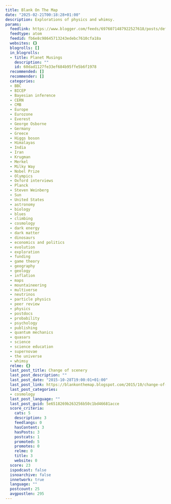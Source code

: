 ```yaml
---
title: Blank On The Map
date: "2025-02-21T00:18:28+01:00"
description: Explorations of physics and whimsy.
params:
  feedlink: https://www.blogger.com/feeds/6976071487922527618/posts/default?alt=atom
  feedtype: atom
  feedid: fb6e8c98645713243edebc7610cfa18a
  websites: {}
  blogrolls: []
  in_blogrolls:
  - title: Planet Musings
    description: ""
    id: 60dad1127fe33ef684b95ffe5b6f1978
  recommended: []
  recommender: []
  categories:
  - BBC
  - BICEP
  - Bayesian inference
  - CERN
  - CMB
  - Europe
  - Eurozone
  - Everest
  - George Osborne
  - Germany
  - Greece
  - Higgs boson
  - Himalayas
  - India
  - Iran
  - Krugman
  - Merkel
  - Milky Way
  - Nobel Prize
  - Olympics
  - Oxford interviews
  - Planck
  - Steven Weinberg
  - Sun
  - United States
  - astronomy
  - biology
  - blues
  - climbing
  - cosmology
  - dark energy
  - dark matter
  - dinosaurs
  - economics and politics
  - evolution
  - exploration
  - funding
  - game theory
  - geography
  - geology
  - inflation
  - maps
  - mountaineering
  - multiverse
  - neutrinos
  - particle physics
  - peer review
  - physics
  - postdocs
  - probability
  - psychology
  - publishing
  - quantum mechanics
  - quasars
  - science
  - science education
  - supernovae
  - the universe
  - whimsy
  relme: {}
  last_post_title: Change of scenery
  last_post_description: ""
  last_post_date: "2015-10-28T19:00:01+01:00"
  last_post_link: https://blankonthemap.blogspot.com/2015/10/change-of-scenery.html
  last_post_categories:
  - cosmology
  last_post_language: ""
  last_post_guid: 5e6518269b263256b50c1bd46681acce
  score_criteria:
    cats: 5
    description: 3
    feedlangs: 0
    hasContent: 3
    hasPosts: 3
    postcats: 1
    promoted: 5
    promotes: 0
    relme: 0
    title: 3
    website: 0
  score: 23
  ispodcast: false
  isnoarchive: false
  innetwork: true
  language: ""
  postcount: 25
  avgpostlen: 295
---
```

